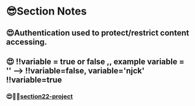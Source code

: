 # 😎Section Notes

## 😍Authentication used to protect/restrict content accessing.

## 😍 !!variable = true or false ,, example variable = '' --> !!variable=false, variable='njck' !!variable=true

### 😍🐳🐳[section22-project](https://react-course-section22.netlify.app)

